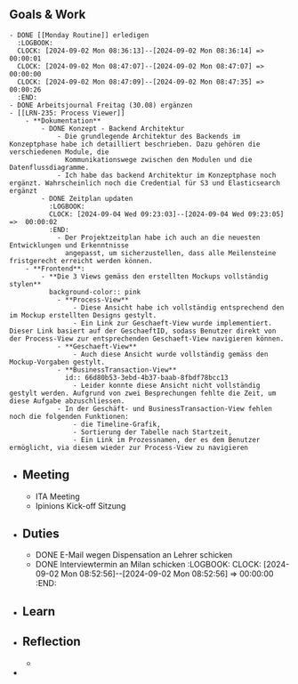 ## Goals & Work
	- DONE [[Monday Routine]] erledigen
	  :LOGBOOK:
	  CLOCK: [2024-09-02 Mon 08:36:13]--[2024-09-02 Mon 08:36:14] =>  00:00:01
	  CLOCK: [2024-09-02 Mon 08:47:07]--[2024-09-02 Mon 08:47:07] =>  00:00:00
	  CLOCK: [2024-09-02 Mon 08:47:09]--[2024-09-02 Mon 08:47:35] =>  00:00:26
	  :END:
	- DONE Arbeitsjournal Freitag (30.08) ergänzen
	- [[LRN-235: Process Viewer]]
		- **Dokumentation**
			- DONE Konzept - Backend Architektur
				- Die grundlegende Architektur des Backends im Konzeptphase habe ich detailliert beschrieben. Dazu gehören die verschiedenen Module, die 
				  Kommunikationswege zwischen den Modulen und die Datenflussdiagramme.
				- Ich habe das backend Architektur im Konzeptphase noch ergänzt. Wahrscheinlich noch die Credential für S3 und Elasticsearch ergänzt
			- DONE Zeitplan updaten
			  :LOGBOOK:
			  CLOCK: [2024-09-04 Wed 09:23:03]--[2024-09-04 Wed 09:23:05] =>  00:00:02
			  :END:
				- Der Projektzeitplan habe ich auch an die neuesten Entwicklungen und Erkenntnisse
				  angepasst, um sicherzustellen, dass alle Meilensteine fristgerecht erreicht werden können.
		- **Frontend**:
			- **Die 3 Views gemäss den erstellten Mockups vollständig stylen**
			  background-color:: pink
				- **Process-View**
					- Diese Ansicht habe ich vollständig entsprechend den im Mockup erstellten Designs gestylt.
					- Ein Link zur Geschaeft-View wurde implementiert. Dieser Link basiert auf der GeschaeftID, sodass Benutzer direkt von der Process-View zur entsprechenden Geschaeft-View navigieren können.
				- **Geschaeft-View**
					- Auch diese Ansicht wurde vollständig gemäss den Mockup-Vorgaben gestylt.
				- **BusinessTransaction-View**
				  id:: 66d80b53-3ebd-4b37-baab-8fbdf78bcc13
					- Leider konnte diese Ansicht nicht vollständig gestylt werden. Aufgrund von zwei Besprechungen fehlte die Zeit, um diese Aufgabe abzuschliessen.
				- In der Geschäft- und BusinessTransaction-View fehlen noch die folgenden Funktionen:
					- die Timeline-Grafik,
					- Sortierung der Tabelle nach Startzeit,
					- Ein Link im Prozessnamen, der es dem Benutzer ermöglicht, via diesem wieder zur Process-View zu navigieren
- ## Meeting
	- ITA Meeting
	- Ipinions Kick-off Sitzung
- ## Duties
	- DONE E-Mail wegen Dispensation an Lehrer schicken
	- DONE Interviewtermin an Milan schicken
	  :LOGBOOK:
	  CLOCK: [2024-09-02 Mon 08:52:56]--[2024-09-02 Mon 08:52:56] =>  00:00:00
	  :END:
- ## Learn
- ## Reflection
	-
-